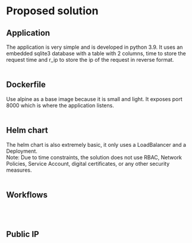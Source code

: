 # Proposed solution

## Application
The application is very simple and is developed in python 3.9. It uses an embedded sqlite3 database with a table with 2 columns, time to store the request time and r_ip to store the ip of the request in reverse format.
<br> <br>

## Dockerfile
Use alpine as a base image because it is small and light. It exposes port 8000 which is where the application listens.
<br> <br>

## Helm chart
The helm chart is also extremely basic, it only uses a LoadBalancer and a Deployment. 
<br>
Note: Due to time constraints, the solution does not use RBAC, Network Policies, Service Account, digital certificates, or any other security measures.
<br> <br>

## Workflows

<br> <br>


## Public IP

